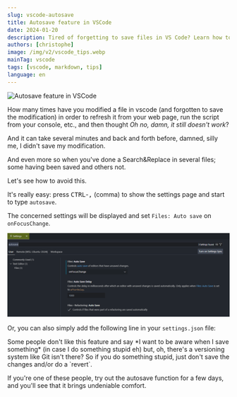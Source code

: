 ```yaml
---
slug: vscode-autosave
title: Autosave feature in VSCode
date: 2024-01-20
description: Tired of forgetting to save files in VS Code? Learn how to easily enable the Autosave feature, set it to onFocusChange, and never lose unsaved changes again!
authors: [christophe]
image: /img/v2/vscode_tips.webp
mainTag: vscode
tags: [vscode, markdown, tips]
language: en
---
```

![Autosave feature in VSCode](/img/v2/vscode_tips.webp)

How many times have you modified a file in vscode (and forgotten to save the modification) in order to refresh it from your web page, run the script from your console, etc., and then thought *Oh no, damn, it still doesn't work*?

And it can take several minutes and back and forth before, damned, silly me, I didn't save my modification.

And even more so when you've done a Search&Replace in several files; some having been saved and others not.

Let's see how to avoid this.

<!-- truncate -->

It's really easy: press <kbd>CTRL</kbd>-<kbd>,</kbd> (comma) to show the settings page and start to type `autosave`.

The concerned settings will be displayed and set `Files: Auto save` on `onFocusChange`.

![Settings page](./images/autosave.png)

Or, you can also simply add the following line in your `settings.json` file:

<Snippet filename="settings.json" source="./files/settings.json" />

<AlertBox variant="info" title="You're using a versioning system, right?">
Some people don't like this feature and say *I want to be aware when I save something* (in case I do something stupid eh) but, oh, there's a versioning system like Git isn't there? So if you do something stupid, just don't save the changes and/or do a `revert`.

If you're one of these people, try out the autosave function for a few days, and you'll see that it brings undeniable comfort.

</AlertBox>